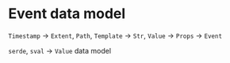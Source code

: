 # Event data model

`Timestamp` -> `Extent`, `Path`, `Template` -> `Str`, `Value` -> `Props` -> `Event`

`serde`, `sval` -> `Value` data model
